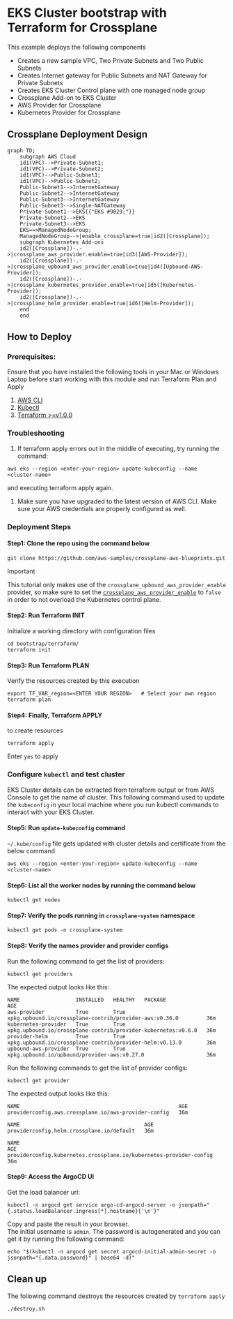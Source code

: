 # EKS Cluster bootstrap with Terraform for Crossplane

This example deploys the following components
- Creates a new sample VPC, Two Private Subnets and Two Public Subnets
- Creates Internet gateway for Public Subnets and NAT Gateway for Private Subnets
- Creates EKS Cluster Control plane with one managed node group
- Crossplane Add-on to EKS Cluster
- AWS Provider for Crossplane
- Kubernetes Provider for Crossplane

## Crossplane Deployment Design

```mermaid
graph TD;
    subgraph AWS Cloud
    id1(VPC)-->Private-Subnet1;
    id1(VPC)-->Private-Subnet2;
    id1(VPC)-->Public-Subnet1;
    id1(VPC)-->Public-Subnet2;
    Public-Subnet1-->InternetGateway
    Public-Subnet2-->InternetGateway
    Public-Subnet3-->InternetGateway
    Public-Subnet3-->Single-NATGateway
    Private-Subnet1-->EKS{{"EKS #9829;"}}
    Private-Subnet2-->EKS
    Private-Subnet3-->EKS
    EKS==>ManagedNodeGroup;
    ManagedNodeGroup-->|enable_crossplane=true|id2([Crossplane]);
    subgraph Kubernetes Add-ons
    id2([Crossplane])-.->|crossplane_aws_provider.enable=true|id3([AWS-Provider]);
    id2([Crossplane])-.->|crossplane_upbound_aws_provider.enable=true|id4([Upbound-AWS-Provider]);
    id2([Crossplane])-.->|crossplane_kubernetes_provider.enable=true|id5([Kubernetes-Provider]);
    id2([Crossplane])-.->|crossplane_helm_provider.enable=true|id6([Helm-Provider]);
    end
    end
```

## How to Deploy
### Prerequisites:
Ensure that you have installed the following tools in your Mac or Windows Laptop before start working with this module and run Terraform Plan and Apply
1. [AWS CLI](https://docs.aws.amazon.com/cli/latest/userguide/install-cliv2.html)
1. [Kubectl](https://Kubernetes.io/docs/tasks/tools/)
1. [Terraform >=v1.0.0](https://learn.hashicorp.com/tutorials/terraform/install-cli)

### Troubleshooting
1. If terraform apply errors out in the middle of executing, try running the command:
```shell
aws eks --region <enter-your-region> update-kubeconfig --name <cluster-name>
```
and executing terraform apply again.

1. Make sure you have upgraded to the latest version of AWS CLI. Make sure your AWS credentials are properly configured as well.

### Deployment Steps
#### Step1: Clone the repo using the command below

```shell script
git clone https://github.com/aws-samples/crossplane-aws-blueprints.git
```

> [!IMPORTANT]  
> This tutorial only makes use of the `crossplane_upbound_aws_provider_enable` provider, so make sure to set the [`crossplane_aws_provider_enable`](https://github.com/awslabs/crossplane-on-eks/blob/main/bootstrap/terraform/main.tf#L59) to `false` in order to not overload the Kubernetes control plane.

#### Step2: Run Terraform INIT
Initialize a working directory with configuration files

```shell script
cd bootstrap/terraform/
terraform init
```

#### Step3: Run Terraform PLAN
Verify the resources created by this execution

```shell script
export TF_VAR_region=<ENTER YOUR REGION>   # Select your own region
terraform plan
```

#### Step4: Finally, Terraform APPLY
to create resources

```shell script
terraform apply
```

Enter `yes` to apply

### Configure `kubectl` and test cluster
EKS Cluster details can be extracted from terraform output or from AWS Console to get the name of cluster.
This following command used to update the `kubeconfig` in your local machine where you run kubectl commands to interact with your EKS Cluster.

#### Step5: Run `update-kubeconfig` command

`~/.kube/config` file gets updated with cluster details and certificate from the below command
```shell script
aws eks --region <enter-your-region> update-kubeconfig --name <cluster-name>
```
#### Step6: List all the worker nodes by running the command below
```shell script
kubectl get nodes
```
#### Step7: Verify the pods running in `crossplane-system` namespace
```shell script
kubectl get pods -n crossplane-system
```
#### Step8: Verify the names provider and provider configs
Run the following command to get the list of providers:
```shell script
kubectl get providers
```
The expected output looks like this:
```
NAME                  INSTALLED   HEALTHY   PACKAGE                                                         AGE
aws-provider          True        True      xpkg.upbound.io/crossplane-contrib/provider-aws:v0.36.0         36m
kubernetes-provider   True        True      xpkg.upbound.io/crossplane-contrib/provider-kubernetes:v0.6.0   36m
provider-helm         True        True      xpkg.upbound.io/crossplane-contrib/provider-helm:v0.13.0        36m
upbound-aws-provider  True        True      xpkg.upbound.io/upbound/provider-aws:v0.27.0                    36m
```
Run the following commands to get the list of provider configs:
```shell script
kubectl get provider
```
The expected output looks like this:
```
NAME                                                   AGE
providerconfig.aws.crossplane.io/aws-provider-config   36m

NAME                                        AGE
providerconfig.helm.crossplane.io/default   36m

NAME                                                                 AGE
providerconfig.kubernetes.crossplane.io/kubernetes-provider-config   36m
```

#### Step9: Access the ArgoCD UI
Get the load balancer url:
```
kubectl -n argocd get service argo-cd-argocd-server -o jsonpath="{.status.loadBalancer.ingress[*].hostname}{'\n'}"
```
Copy and paste the result in your browser.<br>
The initial username is `admin`. The password is autogenerated and you can get it by running the following command:
```
echo "$(kubectl -n argocd get secret argocd-initial-admin-secret -o jsonpath="{.data.password}" | base64 -d)"
```

## Clean up
The following command destroys the resources created by `terraform apply`
```bash
./destroy.sh
```
